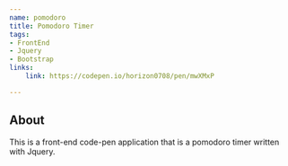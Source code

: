 ```yaml
---
name: pomodoro
title: Pomodoro Timer
tags: 
- FrontEnd
- Jquery
- Bootstrap
links:
    link: https://codepen.io/horizon0708/pen/mwXMxP

---
```

## About
This is a front-end code-pen application that is a pomodoro timer written with Jquery.
